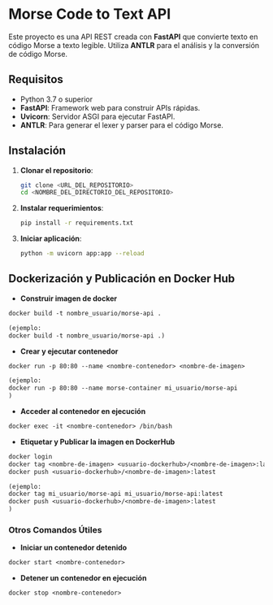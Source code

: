 # Morse Code to Text API

Este proyecto es una API REST creada con **FastAPI** que convierte texto en código Morse a texto legible. Utiliza **ANTLR** para el análisis y la conversión de código Morse.

## Requisitos

- Python 3.7 o superior
- **FastAPI**: Framework web para construir APIs rápidas.
- **Uvicorn**: Servidor ASGI para ejecutar FastAPI.
- **ANTLR**: Para generar el lexer y parser para el código Morse.

## Instalación

1. **Clonar el repositorio**:
   ```bash
   git clone <URL_DEL_REPOSITORIO>
   cd <NOMBRE_DEL_DIRECTORIO_DEL_REPOSITORIO>
   ```

2. **Instalar requerimientos**:
   ```bash
   pip install -r requirements.txt
   ```

3. **Iniciar aplicación**:
   ```bash
   python -m uvicorn app:app --reload
   ```

## Dockerización y Publicación en Docker Hub
- **Construir imagen de docker**
```txt
docker build -t nombre_usuario/morse-api .

(ejemplo: 
docker build -t nombre_usuario/morse-api .)
```

- **Crear y ejecutar contenedor**
```txt
docker run -p 80:80 --name <nombre-contenedor> <nombre-de-imagen>

(ejemplo: 
docker run -p 80:80 --name morse-container mi_usuario/morse-api
)
```

- **Acceder al contenedor en ejecución**
```txt
docker exec -it <nombre-contenedor> /bin/bash
```

- **Etiquetar y Publicar la imagen en DockerHub**
```txt
docker login
docker tag <nombre-de-imagen> <usuario-dockerhub>/<nombre-de-imagen>:latest
docker push <usuario-dockerhub>/<nombre-de-imagen>:latest

(ejemplo:
docker tag mi_usuario/morse-api mi_usuario/morse-api:latest
docker push <usuario-dockerhub>/<nombre-de-imagen>:latest
)
```

### Otros Comandos Útiles

- **Iniciar un contenedor detenido**
```txt
docker start <nombre-contenedor>
```
- **Detener un contenedor en ejecución**
```txt
docker stop <nombre-contenedor>
```